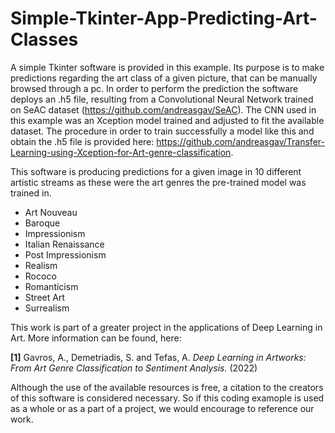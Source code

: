 # Simple-Tkinter-App-Predicting-Art-Classes

  A simple Tkinter software is provided in this example. Its purpose is to make predictions regarding the art class of a given picture, that can be manually browsed through a pc. In order to perform the prediction the software deploys an .h5 file, resulting from a Convolutional Neural Network trained on SeAC dataset (https://github.com/andreasgav/SeAC). The CNN used in this example was an Xception model trained and adjusted to fit the available dataset. The procedure in order to train successfully a model like this and obtain the .h5 file is provided here: https://github.com/andreasgav/Transfer-Learning-using-Xception-for-Art-genre-classification.
  
This software is producing predictions for a given image in 10 different artistic streams as these were the art genres the pre-trained model was trained in.

- Art Nouveau
- Baroque
- Impressionism
- Italian Renaissance
- Post Impressionism
- Realism
- Rococo
- Romanticism
- Street Art
- Surrealism

This work is part of a greater project in the applications of Deep Learning in Art. More information can be found, here:

**[1]** Gavros, A., Demetriadis, S. and Tefas, A. _Deep Learning in Artworks: From Art Genre Classification to Sentiment Analysis._ (2022)

Although the use of the available resources is free, a citation to the creators of this software is considered necessary. So if this coding examople is used as a whole or as a part of a project, we would encourage to reference our work.
